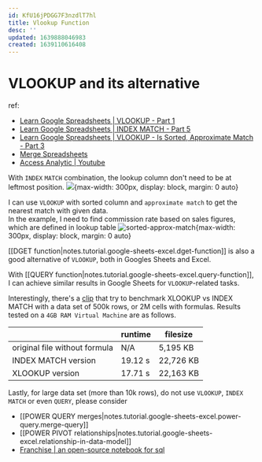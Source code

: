```yaml
---
id: KfU16jPDGG7F3nzdlT7hl
title: Vlookup Function
desc: ''
updated: 1639888046983
created: 1639110616408
---
```

# VLOOKUP and its alternative

ref:
- [Learn Google Spreadsheets | VLOOKUP - Part 1](https://www.youtube.com/watch?v=0rWeMHdWvOc)
- [Learn Google Spreadsheets | INDEX MATCH - Part 5](https://www.youtube.com/watch?v=-nqLkqXnAvg)
- [Learn Google Spreadsheets | VLOOKUP - Is Sorted, Approximate Match - Part 3](https://www.youtube.com/watch?v=AwOM3yzN3so)
- [Merge Spreadsheets](https://www.mergespreadsheets.com/guides/mergespreadsheets-vlookup-indexmatch.html)
- [Access Analytic | Youtube](https://www.youtube.com/watch?v=qR3HVrhsoh4)

With `INDEX` `MATCH` combination, the lookup column don't need to be at leftmost position.
![](https://project-static-assets.s3.amazonaws.com/MergeSpreadsheets/IndexMatch1.png){max-width: 300px, display: block, margin: 0 auto}

I can use `VLOOKUP` with sorted column and `approximate match` to get the nearest match with given data.  
In the example, I need to find commission rate based on sales figures, which are defined in lookup table
![sorted-approx-match](https://i.imgur.com/D1JO6MI.jpg){max-width: 300px, display: block, margin: 0 auto}

[[DGET function|notes.tutorial.google-sheets-excel.dget-function]] is also a good alternative of `VLOOKUP`, both in Googles Sheets and Excel.

With [[QUERY function|notes.tutorial.google-sheets-excel.query-function]], I can achieve similar results in Google Sheets for `VLOOKUP`-related tasks.

Interestingly, there's a [clip](https://www.youtube.com/watch?v=qR3HVrhsoh4) that try to benchmark XLOOKUP vs INDEX MATCH with a data set of 500k rows, or 2M cells with formulas. Results tested on a `4GB RAM Virtual Machine` are as follows.

|                               | runtime | filesize  |
|-------------------------------|---------|-----------|
| original file without formula | N/A     | 5,195 KB  |
| INDEX MATCH version           | 19.12 s | 22,726 KB |
| XLOOKUP version               | 17.71 s | 22,163 KB |

Lastly, for large data set (more than 10k rows), do not use `VLOOKUP`, `INDEX MATCH` or even `QUERY`, please consider 
- [[POWER QUERY merges|notes.tutorial.google-sheets-excel.power-query.merge-query]]
- [[POWER PIVOT relationships|notes.tutorial.google-sheets-excel.relationship-in-data-model]]
- [Franchise | an open-source notebook for sql
](https://franchise.cloud/)
